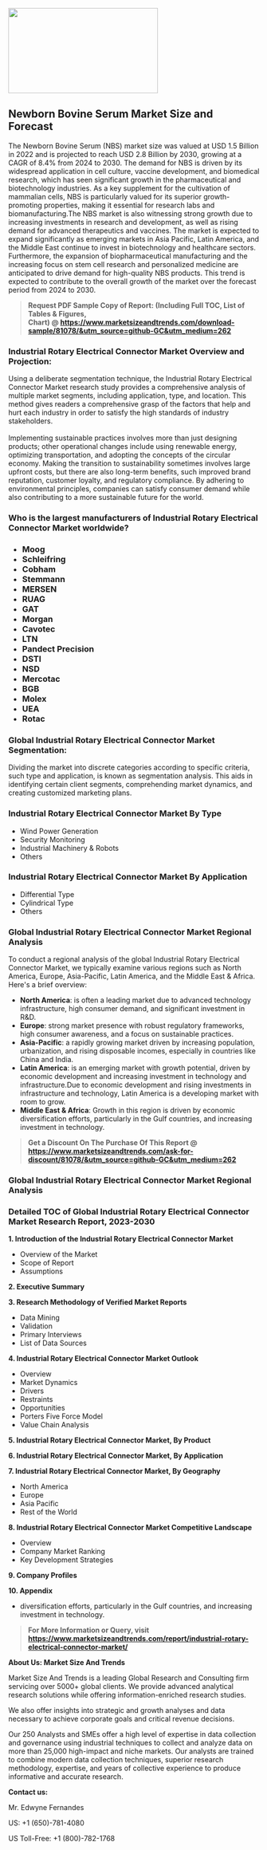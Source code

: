 <p><img class="alignnone size-medium wp-image-20088" src="https://ffe5etoiles.com/wp-content/uploads/2024/12/MST1-300x171.png" alt="" width="300" height="171" /></p><h2>Newborn Bovine Serum Market Size and Forecast</h2><p>The Newborn Bovine Serum (NBS) market size was valued at USD 1.5 Billion in 2022 and is projected to reach USD 2.8 Billion by 2030, growing at a CAGR of 8.4% from 2024 to 2030. The demand for NBS is driven by its widespread application in cell culture, vaccine development, and biomedical research, which has seen significant growth in the pharmaceutical and biotechnology industries. As a key supplement for the cultivation of mammalian cells, NBS is particularly valued for its superior growth-promoting properties, making it essential for research labs and biomanufacturing.The NBS market is also witnessing strong growth due to increasing investments in research and development, as well as rising demand for advanced therapeutics and vaccines. The market is expected to expand significantly as emerging markets in Asia Pacific, Latin America, and the Middle East continue to invest in biotechnology and healthcare sectors. Furthermore, the expansion of biopharmaceutical manufacturing and the increasing focus on stem cell research and personalized medicine are anticipated to drive demand for high-quality NBS products. This trend is expected to contribute to the overall growth of the market over the forecast period from 2024 to 2030.</p></p><blockquote id="" class=""><strong>Request PDF Sample Copy of Report: (Including Full TOC, List of Tables &amp; Figures, Chart)&nbsp;@&nbsp;<strong><a href="https://www.marketsizeandtrends.com/download-sample/81078/&utm_source=github-GC&utm_medium=262" target="_blank">https://www.marketsizeandtrends.com/download-sample/81078/&utm_source=github-GC&utm_medium=262</a></strong></strong></blockquote><h3 id="" class="">Industrial Rotary Electrical Connector Market&nbsp;Overview and Projection:</h3><p id="" class="">Using a deliberate segmentation technique, the Industrial Rotary Electrical Connector Market research study provides a comprehensive analysis of multiple market segments, including application, type, and location. This method gives readers a comprehensive grasp of the factors that help and hurt each industry in order to satisfy the high standards of industry stakeholders. <br /> <br />Implementing sustainable practices involves more than just designing products; other operational changes include using renewable energy, optimizing transportation, and adopting the concepts of the circular economy. Making the transition to sustainability sometimes involves large upfront costs, but there are also long-term benefits, such improved brand reputation, customer loyalty, and regulatory compliance. By adhering to environmental principles, companies can satisfy consumer demand while also contributing to a more sustainable future for the world.</p><h3 id="" class="">Who is the largest manufacturers of&nbsp;Industrial Rotary Electrical Connector Market worldwide?</h3><h3 class=""><p><ul><li>Moog </li><li> Schleifring </li><li> Cobham </li><li> Stemmann </li><li> MERSEN </li><li> RUAG </li><li> GAT </li><li> Morgan </li><li> Cavotec </li><li> LTN </li><li> Pandect Precision </li><li> DSTI </li><li> NSD </li><li> Mercotac </li><li> BGB </li><li> Molex </li><li> UEA </li><li> Rotac</li></ul></p></h3><h3 id="" class="">Global&nbsp;Industrial Rotary Electrical Connector Market Segmentation:</h3><p id="" class="">Dividing the market into discrete categories according to specific criteria, such type and application, is known as segmentation analysis. This aids in identifying certain client segments, comprehending market dynamics, and creating customized marketing plans.</p><h3 id="" class="">Industrial Rotary Electrical Connector Market&nbsp;By Type</h3><p><p><ul><li>Wind Power Generation </li><li> Security Monitoring </li><li> Industrial Machinery & Robots </li><li> Others</p></li></ul></p></p><h3 id="" class="">Industrial Rotary Electrical Connector Market&nbsp;By Application</h3><p class=""><p><ul><li>Differential Type </li><li> Cylindrical Type </li><li> Others</li></ul></p></p><h3 id="" class="">Global Industrial Rotary Electrical Connector Market Regional Analysis</h3><p id="" class="">To conduct a regional analysis of the global Industrial Rotary Electrical Connector Market, we typically examine various regions such as North America, Europe, Asia-Pacific, Latin America, and the Middle East &amp; Africa. Here's a brief overview:</p><ul><li><strong>North America</strong>: is often a leading market due to advanced technology infrastructure, high consumer demand, and significant investment in R&amp;D.</li><li><strong>Europe</strong>: strong market presence with robust regulatory frameworks, high consumer awareness, and a focus on sustainable practices.</li><li><strong>Asia-Pacific</strong>: a rapidly growing market driven by increasing population, urbanization, and rising disposable incomes, especially in countries like China and India.</li><li><strong>Latin America</strong>: is an emerging market with growth potential, driven by economic development and increasing investment in technology and infrastructure.Due to economic development and rising investments in infrastructure and technology, Latin America is a developing market with room to grow.</li><li><strong>Middle East &amp; Africa</strong>: Growth in this region is driven by economic diversification efforts, particularly in the Gulf countries, and increasing investment in technology.</li></ul><blockquote id="" class=""><strong>Get a Discount On The Purchase Of This Report @ <strong><a href="https://www.marketsizeandtrends.com/ask-for-discount/81078/&utm_source=github-GC&utm_medium=262" target="_blank">https://www.marketsizeandtrends.com/ask-for-discount/81078/&utm_source=github-GC&utm_medium=262</a></strong></strong></blockquote><h3 id="" class="">Global Industrial Rotary Electrical Connector Market Regional Analysis</h3><h3 id="" class="">Detailed TOC of Global Industrial Rotary Electrical Connector Market Research Report, 2023-2030</h3><p id="" class=""><strong>1. Introduction of the Industrial Rotary Electrical Connector Market</strong></p><ul><li>Overview of the Market</li><li>Scope of Report</li><li>Assumptions</li></ul><p id="" class=""><strong>2. Executive Summary</strong></p><p id="" class=""><strong>3. Research Methodology of Verified Market Reports</strong></p><ul><li>Data Mining</li><li>Validation</li><li>Primary Interviews</li><li>List of Data Sources</li></ul><p id="" class=""><strong>4. Industrial Rotary Electrical Connector Market Outlook</strong></p><ul><li>Overview</li><li>Market Dynamics</li><li>Drivers</li><li>Restraints</li><li>Opportunities</li><li>Porters Five Force Model</li><li>Value Chain Analysis</li></ul><p id="" class=""><strong>5. Industrial Rotary Electrical Connector Market, By Product</strong></p><p id="" class=""><strong>6. Industrial Rotary Electrical Connector Market, By Application</strong></p><p id="" class=""><strong>7. Industrial Rotary Electrical Connector Market, By Geography</strong></p><ul><li>North America</li><li>Europe</li><li>Asia Pacific</li><li>Rest of the World</li></ul><p id="" class=""><strong>8. Industrial Rotary Electrical Connector Market Competitive Landscape</strong></p><ul><li>Overview</li><li>Company Market Ranking</li><li>Key Development Strategies</li></ul><p id="" class=""><strong>9. Company Profiles</strong></p><p id="" class=""><strong>10. Appendix</strong></p><ul><li>diversification efforts, particularly in the Gulf countries, and increasing investment in technology.</li></ul><blockquote id="" class=""><strong>For More Information or Query, visit <strong><strong><a href="https://www.marketsizeandtrends.com/report/industrial-rotary-electrical-connector-market/" target="_blank">https://www.marketsizeandtrends.com/report/industrial-rotary-electrical-connector-market/</a></strong></strong></strong></blockquote><p id="" class=""><strong>About Us: Market Size And Trends</strong></p><p id="" class="">Market Size And Trends is a leading Global Research and Consulting firm servicing over 5000+ global clients. We provide advanced analytical research solutions while offering information-enriched research studies.</p><p id="" class="">We also offer insights into strategic and growth analyses and data necessary to achieve corporate goals and critical revenue decisions.</p><p id="" class="">Our 250 Analysts and SMEs offer a high level of expertise in data collection and governance using industrial techniques to collect and analyze data on more than 25,000 high-impact and niche markets. Our analysts are trained to combine modern data collection techniques, superior research methodology, expertise, and years of collective experience to produce informative and accurate research.</p><p id="" class=""><strong>Contact us:</strong></p><p id="" class="">Mr. Edwyne Fernandes</p><p id="" class="">US: +1 (650)-781-4080</p><p id="" class="">US Toll-Free: +1 (800)-782-1768</p>
